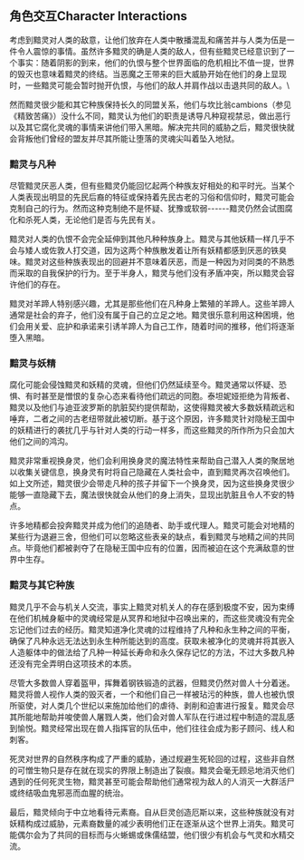 ## 角色交互Character Interactions

考虑到黯灵对人类的敌意，让他们放弃在人类中散播混乱和痛苦并与人类为伍是一件令人震惊的事情。虽然许多黯灵的确是人类的敌人，但有些黯灵已经意识到了一个事实：随着阴影的到来，他们的仇恨与整个世界面临的危机相比不值一提，世界的毁灭也意味着黯灵的终结。当恶魔之王带来的巨大威胁开始在他们的身上显现时，一些黯灵可能会暂时抛开仇恨，与他们的敌人并肩作战以击退共同的敌人。\

然而黯灵很少能和其它种族保持长久的同盟关系，他们与坎比翁cambions（参见《精致苦痛》）没什么不同，黯灵认为他们的职责是诱导凡种窥视禁忌，做出恶行以及其它腐化灵魂的事情来讲他们带入黑暗。解决完共同的威胁之后，黯灵很快就会背叛他们曾经的盟友并尽其所能让堕落的灵魂尖叫着坠入地狱。

### 黯灵与凡种

尽管黯灵厌恶人类，但有些黯灵仍能回忆起两个种族友好相处的和平时光。当某个人类表现出明显的先民后裔的特征或保持着先民古老的习俗和信仰时，黯灵可能会克制自己的行为。然而这种克制绝不是怀疑、犹豫或软弱------黯灵仍然会试图腐化和杀死人类，无论他们是否与先民有关。

黯灵对人类的仇恨不会完全延伸到其他凡种种族身上。黯灵与其他妖精一样几乎不会与矮人或佐敦人打交道，因为这两个种族散发着让所有妖精都感到厌恶的铁臭味。黯灵对这些种族表现出的回避并不意味着厌恶，而是一种因为对同类的不熟悉而采取的自我保护的行为。至于半身人，黯灵与他们没有矛盾冲突，所以黯灵会容许他们的存在。

黯灵对羊蹄人特别感兴趣，尤其是那些他们在凡种身上繁殖的羊蹄人。这些羊蹄人通常是社会的弃子，他们没有属于自己的立足之地。黯灵很乐意利用这种困境，他们会用关爱、庇护和承诺来引诱羊蹄人为自己工作，随着时间的推移，他们将逐渐堕入黑暗。

### 黯灵与妖精

腐化可能会侵蚀黯灵和妖精的灵魂，但他们仍然延续至今。黯灵通常以怀疑、恐惧、有时甚至是憎恨的复杂心态来看待他们疏远的同胞。泰坦妮娅拒绝为背叛者、黯灵以及他们与迪亚波罗斯的肮脏契约提供帮助，这使得黯灵被大多数妖精疏远和唾弃，二者之间的古老纽带就此被切断。基于这个原因，许多黯灵针对隐秘王国中的妖精进行的袭扰几乎与针对人类的行动一样多，而这些黯灵的所作所为只会加大他们之间的鸿沟。

黯灵非常重视换身灵，他们会利用换身灵的魔法特性来帮助自己潜入人类的聚居地以收集关键信息，换身灵有时将自己隐藏在人类社会中，直到黯灵再次召唤他们。如上文所述，黯灵很少会带走凡种的孩子并留下一个换身灵，因为这些换身灵很少能够一直隐藏下去，魔法很快就会从他们的身上消失，显现出肮脏且令人不安的特点。

许多地精都会投奔黯灵并成为他们的追随者、助手或代理人。黯灵可能会对地精的某些行为退避三舍，但他们可以忽略这些表亲的缺点，看到黯灵与地精之间的共同点。毕竟他们都被剥夺了在隐秘王国中应有的位置，因而被迫在这个充满敌意的世界中生存。

### 黯灵与其它种族

黯灵几乎不会与机关人交流，事实上黯灵对机关人的存在感到极度不安，因为束缚在他们机械身躯中的灵魂经常是从冥界和地狱中召唤出来的，而这些灵魂没有完全忘记他们过去的经历。黯灵知道净化灵魂的过程维持了凡种和永生种之间的平衡，确保了凡种永远无法达到永生种所能达到的高度。获取未被净化的灵魂并将其嵌入人造躯体中的做法给了凡种一种延长寿命和永久保存记忆的方法，不过大多数凡种还没有完全弄明白这项技术的本质。

尽管大多数兽人穿着盔甲，挥舞着钢铁锻造的武器，但黯灵仍然对兽人十分着迷。黯灵将兽人视作人类的毁灭者，一个和他们自己一样被玷污的种族，兽人也被仇恨所驱使，对人类几个世纪以来施加给他们的虐待、剥削和迫害进行报复。黯灵会尽其所能地帮助并唆使兽人屠戮人类，他们会对兽人军队在行进过程中制造的混乱感到愉悦。黯灵经常出现在兽人指挥官的队伍中，他们往往会成为影子顾问、线人和刺客。

死灵对世界的自然秩序构成了严重的威胁，通过规避生死轮回的过程，这些非自然的可憎生物只是存在就在现实的界限上制造出了裂痕。黯灵会毫无顾忌地消灭他们遇到的任何死灵生物，黯灵甚至可能会帮助他们通常视为敌人的人消灭一大群活尸或终结吸血鬼邪恶而血腥的统治。

最后，黯灵倾向于中立地看待元素裔。自从巨灵创造厄斯以来，这些种族就没有对妖精构成过威胁，元素裔数量的减少表明他们正在逐渐从这个世界上消失。黯灵可能偶尔会为了共同的目标而与火蜥蜴或侏儒结盟，他们很少有机会与气灵和水精交流。
